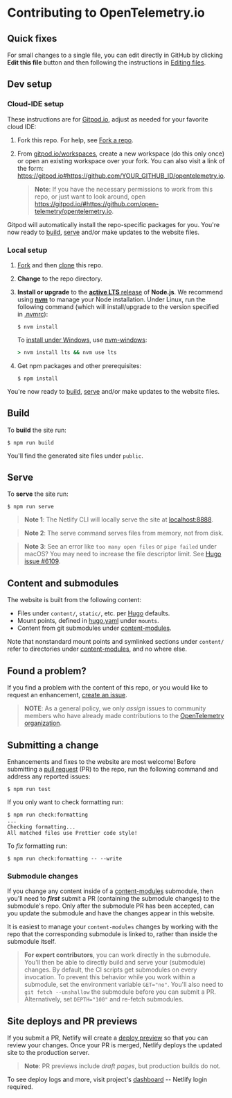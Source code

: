 # Contributing to OpenTelemetry.io

## Quick fixes

For small changes to a single file, you can edit directly in GitHub by clicking
**Edit this file** button and then following the instructions in [Editing
files][].

## Dev setup

### Cloud-IDE setup

These instructions are for [Gitpod.io][], adjust as needed for your favorite
cloud IDE:

1.  Fork this repo. For help, see [Fork a repo][fork].
2.  From [gitpod.io/workspaces][], create a new workspace (do this only once) or
    open an existing workspace over your fork. You can also visit a link of the
    form:
    <https://gitpod.io#https://github.com/YOUR_GITHUB_ID/opentelemetry.io>.

    > **Note**: If you have the necessary permissions to work from this repo, or
    > just want to look around, open
    > <https://gitpod.io/#https://github.com/open-telemetry/opentelemetry.io>.

Gitpod will automatically install the repo-specific packages for you. You're now
ready to [build](#build), [serve](#serve) and/or make updates to the website
files.

### Local setup

1.  [Fork][] and then [clone][] this repo.
2.  **Change** to the repo directory.
3.  **Install or upgrade** to the [**active LTS** release][nodejs-rel] of
    **Node.js**. We recommend using **[nvm][]** to manage your Node
    installation. Under Linux, run the following command (which will
    install/upgrade to the version specified in [.nvmrc][]):

    ```console
    $ nvm install
    ```

    To [install under Windows][nodejs-win], use [nvm-windows][]:

    ```cmd
    > nvm install lts && nvm use lts
    ```

4.  Get npm packages and other prerequisites:
    ```console
    $ npm install
    ```

You're now ready to [build](#build), [serve](#serve) and/or make updates to the
website files.

## Build

To **build** the site run:

```console
$ npm run build
```

You'll find the generated site files under `public`.

## Serve

To **serve** the site run:

```console
$ npm run serve
```

> **Note 1**: The Netlify CLI will locally serve the site at [localhost:8888][].

> **Note 2**: The serve command serves files from memory, not from disk.

> **Note 3**: See an error like `too many open files` or `pipe failed` under
> macOS? You may need to increase the file descriptor limit. See
> [Hugo issue #6109](https://github.com/gohugoio/hugo/issues/6109).

## Content and submodules

The website is built from the following content:

- Files under `content/`, `static/`, etc. per [Hugo][] defaults.
- Mount points, defined in [hugo.yaml][] under `mounts`.
- Content from git submodules under [content-modules][].

Note that nonstandard mount points and symlinked sections under `content/` refer
to directories under [content-modules][], and no where else.

[hugo.yaml]:
  https://github.com/open-telemetry/opentelemetry.io/blob/main/hugo.yaml
[content-modules]:
  https://github.com/open-telemetry/opentelemetry.io/tree/main/content-modules

## Found a problem?

If you find a problem with the content of this repo, or you would like to
request an enhancement, [create an issue][new-issue].

> **NOTE**: As a general policy, we only _assign_ issues to community members
> who have already made contributions to the [OpenTelemetry organization][org].

## Submitting a change

Enhancements and fixes to the website are most welcome! Before submitting a
[pull request][pr] (PR) to the repo, run the following command and address any
reported issues:

```console
$ npm run test
```

If you only want to check formatting run:

```console
$ npm run check:formatting
...
Checking formatting...
All matched files use Prettier code style!
```

To _fix_ formatting run:

```console
$ npm run check:formatting -- --write
```

### Submodule changes

If you change any content inside of a [content-modules][] submodule, then you'll
need to **_first_** submit a PR (containing the submodule changes) to the
submodule's repo. Only after the submodule PR has been accepted, can you update
the submodule and have the changes appear in this website.

It is easiest to manage your `content-modules` changes by working with the repo
that the corresponding submodule is linked to, rather than inside the submodule
itself.

> **For expert contributors**, you can work directly in the submodule. You'll
> then be able to directly build and serve your (submodule) changes. By default,
> the CI scripts get submodules on every invocation. To prevent this behavior
> while you work within a submodule, set the environment variable `GET="no"`.
> You'll also need to `git fetch --unshallow` the submodule before you can
> submit a PR. Alternatively, set `DEPTH="100"` and re-fetch submodules.

## Site deploys and PR previews

If you submit a PR, Netlify will create a [deploy preview][] so that you can
review your changes. Once your PR is merged, Netlify deploys the updated site to
the production server.

> **Note**: PR previews include _draft pages_, but production builds do not.

To see deploy logs and more, visit project's [dashboard][] -- Netlify login
required.

[.nvmrc]: .nvmrc
[clone]:
  https://docs.github.com/en/repositories/creating-and-managing-repositories/cloning-a-repository
[dashboard]: https://app.netlify.com/sites/opentelemetry/overview
[deploy preview]:
  https://www.netlify.com/blog/2016/07/20/introducing-deploy-previews-in-netlify/
[editing files]:
  https://docs.github.com/en/repositories/working-with-files/managing-files/editing-files
[fork]: https://docs.github.com/en/get-started/quickstart/fork-a-repo
[gitpod.io]: https://gitpod.io
[gitpod.io/workspaces]: https://gitpod.io/workspaces
[hugo]: https://gohugo.io
[localhost:8888]: http://localhost:8888
[netlify]: https://netlify.com
[new-issue]:
  https://github.com/open-telemetry/opentelemetry.io/issues/new/choose
[nodejs-rel]: https://nodejs.org/en/about/releases/
[nodejs-win]:
  https://docs.microsoft.com/en-us/windows/dev-environment/javascript/nodejs-on-windows
[nvm]:
  https://github.com/nvm-sh/nvm/blob/master/README.md#installing-and-updating
[nvm-windows]: https://github.com/coreybutler/nvm-windows
[org]: https://github.com/open-telemetry
[pr]:
  https://docs.github.com/en/pull-requests/collaborating-with-pull-requests/proposing-changes-to-your-work-with-pull-requests/about-pull-requests
